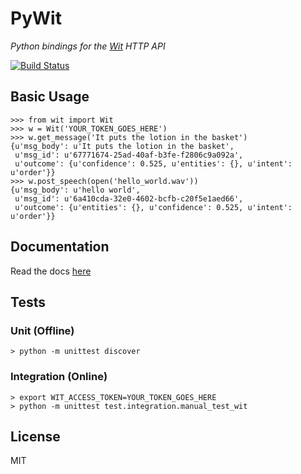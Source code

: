 # PyWit

*Python bindings for the [Wit](http://wit.ai) HTTP API*

[![Build Status](https://travis-ci.org/lextoumbourou/PyWit.png?branch=master)](https://travis-ci.org/lextoumbourou/PyWit)

## Basic Usage

```
>>> from wit import Wit
>>> w = Wit('YOUR_TOKEN_GOES_HERE')
>>> w.get_message('It puts the lotion in the basket')
{u'msg_body': u'It puts the lotion in the basket',
 u'msg_id': u'67771674-25ad-40af-b3fe-f2806c9a092a',
 u'outcome': {u'confidence': 0.525, u'entities': {}, u'intent': u'order'}}
>>> w.post_speech(open('hello_world.wav'))
{u'msg_body': u'hello world',
 u'msg_id': u'6a410cda-32e0-4602-bcfb-c20f5e1aed66',
 u'outcome': {u'entities': {}, u'confidence': 0.525, u'intent': u'order'}}
```

## Documentation

Read the docs [here](http://pywit.readthedocs.org/en/latest/)

## Tests

### Unit (Offline)

```
> python -m unittest discover
```

### Integration (Online)

```
> export WIT_ACCESS_TOKEN=YOUR_TOKEN_GOES_HERE
> python -m unittest test.integration.manual_test_wit
```

## License

MIT

